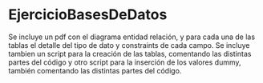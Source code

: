 # EjercicioBasesDeDatos

Se incluye un pdf con el diagrama entidad relación, y para cada una de las tablas el detalle del tipo de dato y constraints de cada campo. Se incluye tambien un script para la creación de las tablas, comentando las distintas partes del código y otro script para la inserción de los valores dummy, también comentando las distintas partes del código.



